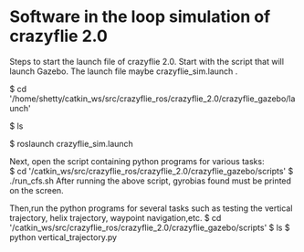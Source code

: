 # Software in the loop simulation of crazyflie 2.0

Steps to start the launch file of crazyflie 2.0.
Start with the script that will launch Gazebo. The launch file maybe crazyflie_sim.launch .

$ cd '/home/shetty/catkin_ws/src/crazyflie_ros/crazyflie_2.0/crazyflie_gazebo/launch' 

$ ls

$ roslaunch crazyflie_sim.launch


Next, open the script containing python programs for various tasks:		
$ cd '/catkin_ws/src/crazyflie_ros/crazyflie_2.0/crazyflie_gazebo/scripts'
$ ./run_cfs.sh
After running the above script, gyrobias found must be printed on the screen.

Then,run the python programs for several tasks such as testing the vertical trajectory, helix trajectory, waypoint navigation,etc.
$ cd '/catkin_ws/src/crazyflie_ros/crazyflie_2.0/crazyflie_gazebo/scripts'
$ ls
$ python vertical_trajectory.py




